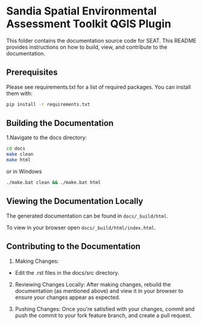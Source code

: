 # Sandia Spatial Environmental Assessment Toolkit QGIS Plugin

This folder contains the documentation source code for SEAT. This README provides instructions on how to build, view, and contribute to the documentation.

## Prerequisites

Please see requirements.txt for a list of required packages. You can install them with:

```bash
pip install -r requirements.txt
```

## Building the Documentation

1.Navigate to the docs directory:

```bash
cd docs
make clean
make html
```

or in Windows

```bash
./make.bat clean && ./make.bat html
```

## Viewing the Documentation Locally

The generated documentation can be found in `docs/_build/html`.

To view in your browser open `docs/_build/html/index.html`.

## Contributing to the Documentation

1. Making Changes:

- Edit the .rst files in the docs/src directory.

2. Reviewing Changes Locally:
   After making changes, rebuild the documentation (as mentioned above) and view it in your browser to ensure your changes appear as expected.

3. Pushing Changes:
   Once you're satisfied with your changes, commit and push the commit to your fork feature branch, and create a pull request.
